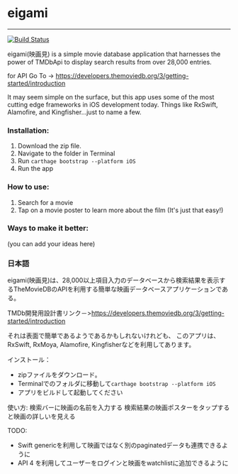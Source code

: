 # eigami
------------
[![Build Status](https://travis-ci.org/aarifsumra/eigami.svg?branch=develop)](https://travis-ci.org/aarifsumra/eigami)

eigami(映画見) is a simple movie database application that harnesses the power of TMDbApi to display search results from over 28,000 entries.

for API Go To -> https://developers.themoviedb.org/3/getting-started/introduction

It may seem simple on the surface, but this app uses some of the most cutting edge frameworks in iOS development today. Things like RxSwift, Alamofire, and Kingfisher...just to name a few.

### Installation:
1. Download the zip file.
2. Navigate to the folder in Terminal
3. Run `carthage bootstrap --platform iOS`
4. Run the app

### How to use:
1. Search for a movie
2. Tap on a movie poster to learn more about the film
(It's just that easy!)

### Ways to make it better:
(you can add your ideas here)


### 日本語
eigami(映画見)は、28,000以上項目入力のデータベースから検索結果を表示するTheMovieDBのAPIを利用する簡単な映画データベースアプリケーションである。

TMDb開発用設計書リンク－>https://developers.themoviedb.org/3/getting-started/introduction

それは表面で簡単であるようであるかもしれないけれども、
このアプリは、RxSwift, RxMoya, Alamofire, Kingfisherなどを利用してあります。

インストール：
- zipファイルをダウンロード。
- Terminalでのフォルダに移動して`carthage bootstrap --platform iOS`
- アプリをビルドして起動してください

使い方:
検索バーに映画の名前を入力する
検索結果の映画ポスターをタップすると映画の詳しいを見える


TODO:
- Swift genericを利用して映画ではなく別のpaginatedデータも連携できるように
- API 4 を利用してユーザーをログインと映画をwatchlistに追加できるように
